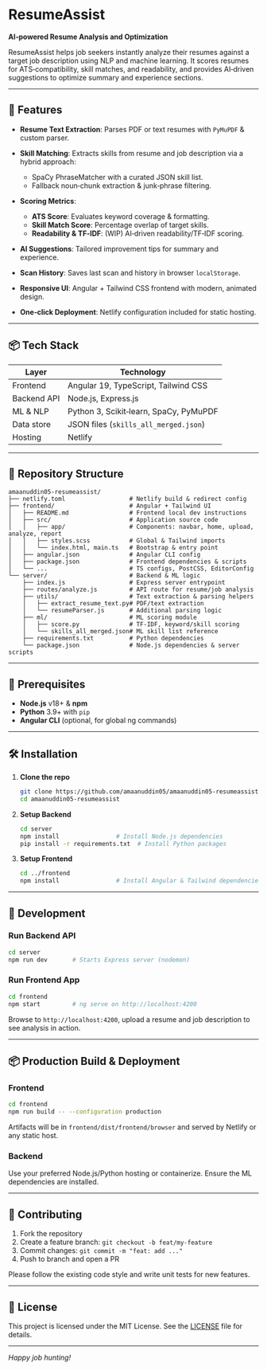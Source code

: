 # ResumeAssist

**AI‑powered Resume Analysis and Optimization**

ResumeAssist helps job seekers instantly analyze their resumes against a target job description using NLP and machine learning. It scores resumes for ATS‑compatibility, skill matches, and readability, and provides AI‑driven suggestions to optimize summary and experience sections.

---

## 🚀 Features

* **Resume Text Extraction**: Parses PDF or text resumes with `PyMuPDF` & custom parser.
* **Skill Matching**: Extracts skills from resume and job description via a hybrid approach:

  * SpaCy PhraseMatcher with a curated JSON skill list.
  * Fallback noun‑chunk extraction & junk‑phrase filtering.
* **Scoring Metrics**:

  * **ATS Score**: Evaluates keyword coverage & formatting.
  * **Skill Match Score**: Percentage overlap of target skills.
  * **Readability & TF‑IDF**: (WIP) AI‑driven readability/TF‑IDF scoring.
* **AI Suggestions**: Tailored improvement tips for summary and experience.
* **Scan History**: Saves last scan and history in browser `localStorage`.
* **Responsive UI**: Angular + Tailwind CSS frontend with modern, animated design.
* **One‑click Deployment**: Netlify configuration included for static hosting.

---

## 📦 Tech Stack

| Layer       | Technology                             |
| ----------- | -------------------------------------- |
| Frontend    | Angular 19, TypeScript, Tailwind CSS   |
| Backend API | Node.js, Express.js                    |
| ML & NLP    | Python 3, Scikit‑learn, SpaCy, PyMuPDF |
| Data store  | JSON files (`skills_all_merged.json`)  |
| Hosting     | Netlify                                |

---

## 📂 Repository Structure

```
amaanuddin05-resumeassist/
├── netlify.toml                  # Netlify build & redirect config
├── frontend/                     # Angular + Tailwind UI
│   ├── README.md                 # Frontend local dev instructions
│   ├── src/                      # Application source code
│   │   ├── app/                  # Components: navbar, home, upload, analyze, report
│   │   ├── styles.scss           # Global & Tailwind imports
│   │   └── index.html, main.ts   # Bootstrap & entry point
│   ├── angular.json              # Angular CLI config
│   ├── package.json              # Frontend dependencies & scripts
│   └── ...                       # TS configs, PostCSS, EditorConfig
└── server/                       # Backend & ML logic
    ├── index.js                  # Express server entrypoint
    ├── routes/analyze.js         # API route for resume/job analysis
    ├── utils/                    # Text extraction & parsing helpers
    │   ├── extract_resume_text.py# PDF/text extraction
    │   └── resumeParser.js       # Additional parsing logic
    ├── ml/                       # ML scoring module
    │   ├── score.py              # TF‑IDF, keyword/skill scoring
    │   └── skills_all_merged.json# ML skill list reference
    ├── requirements.txt          # Python dependencies
    └── package.json              # Node.js dependencies & server scripts
```

---

## 🔧 Prerequisites

* **Node.js** v18+ & **npm**
* **Python** 3.9+ with `pip`
* **Angular CLI** (optional, for global ng commands)

---

## 🛠 Installation

1. **Clone the repo**

   ```bash
   git clone https://github.com/amaanuddin05/amaanuddin05-resumeassist.git
   cd amaanuddin05-resumeassist
   ```

2. **Setup Backend**

   ```bash
   cd server
   npm install                # Install Node.js dependencies
   pip install -r requirements.txt  # Install Python packages
   ```

3. **Setup Frontend**

   ```bash
   cd ../frontend
   npm install                # Install Angular & Tailwind dependencies
   ```

---

## 🔄 Development

### Run Backend API

```bash
cd server
npm run dev       # Starts Express server (nodemon)
```

### Run Frontend App

```bash
cd frontend
npm start         # ng serve on http://localhost:4200
```

Browse to `http://localhost:4200`, upload a resume and job description to see analysis in action.

---

## 📦 Production Build & Deployment

### Frontend

```bash
cd frontend
npm run build -- --configuration production
```

Artifacts will be in `frontend/dist/frontend/browser` and served by Netlify or any static host.

### Backend

Use your preferred Node.js/Python hosting or containerize. Ensure the ML dependencies are installed.

---

## 🤝 Contributing

1. Fork the repository
2. Create a feature branch: `git checkout -b feat/my-feature`
3. Commit changes: `git commit -m "feat: add ..."`
4. Push to branch and open a PR

Please follow the existing code style and write unit tests for new features.

---

## 📄 License

This project is licensed under the MIT License. See the [LICENSE](LICENSE) file for details.

---

*Happy job hunting!*
